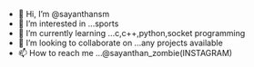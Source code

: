 - 👋 Hi, I’m @sayanthansm
- 👀 I’m interested in ...sports
- 🌱 I’m currently learning ...c,c++,python,socket programming
- 💞️ I’m looking to collaborate on ...any projects available
- 📫 How to reach me ...@sayanthan_zombie(INSTAGRAM)

<!---
sayanthansm/sayanthansm is a ✨ special ✨ repository because its `README.md` (this file) appears on your GitHub profile.
You can click the Preview link to take a look at your changes.
--->
